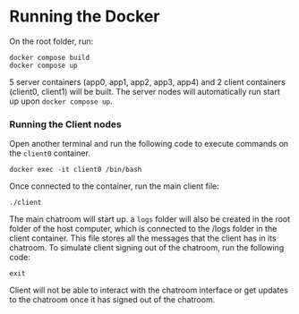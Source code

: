 # Running the Docker
On the root folder, run:
```
docker compose build
docker compose up
```
5 server containers (app0, app1, app2, app3, app4) and 2 client containers (client0, client1) will be built.
The server nodes will automatically run start up upon `docker compose up`.

### Running the Client nodes
Open another terminal and run the following code to execute commands on the `client0` container.
```
docker exec -it client0 /bin/bash
```
Once connected to the container, run the main client file:
```
./client
```
The main chatroom will start up. a `logs` folder will also be created in the root folder of the host computer, which is connected to the /logs folder in the client container. This file stores all the messages that the client has in its chatroom.
To simulate client signing out of the chatroom, run the following code:
```
exit
```
Client will not be able to interact with the chatroom interface or get updates to the chatroom once it has signed out of the chatroom.